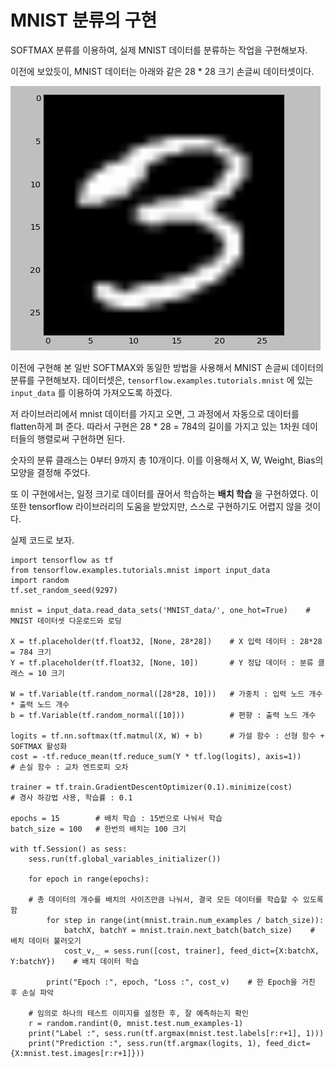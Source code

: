 ﻿# MNIST 분류의 구현

SOFTMAX 분류를 이용하여, 실제 MNIST 데이터를 분류하는 작업을 구현해보자.

이전에 보았듯이, MNIST 데이터는 아래와 같은 28 * 28 크기 손글씨 데이터셋이다.

![](../image/mnist.PNG)

이전에 구현해 본 일반 SOFTMAX와 동일한 방법을 사용해서 MNIST 손글씨 데이터의 분류를 구현해보자. 데이터셋은, `tensorflow.examples.tutorials.mnist` 에 있는 `input_data` 를 이용하여 가져오도록 하겠다.

저 라이브러리에서 mnist 데이터를 가지고 오면, 그 과정에서 자동으로 데이터를 flatten하게 펴 준다. 따라서 구현은 28 * 28 = 784의 길이를 가지고 있는 1차원 데이터들의 행렬로써 구현하면 된다.

숫자의 분류 클래스는 0부터 9까지 총 10개이다. 이를 이용해서 X, W, Weight, Bias의 모양을 결정해 주었다.

또 이 구현에서는, 일정 크기로 데이터를 끊어서 학습하는 __배치 학습__ 을 구현하였다. 이 또한 tensorflow 라이브러리의 도움을 받았지만, 스스로 구현하기도 어렵지 않을 것이다.

실제 코드로 보자.

```
import tensorflow as tf
from tensorflow.examples.tutorials.mnist import input_data
import random
tf.set_random_seed(9297)

mnist = input_data.read_data_sets('MNIST_data/', one_hot=True)    # MNIST 데이터셋 다운로드와 로딩

X = tf.placeholder(tf.float32, [None, 28*28])    # X 입력 데이터 : 28*28 = 784 크기
Y = tf.placeholder(tf.float32, [None, 10])       # Y 정답 데이터 : 분류 클래스 = 10 크기

W = tf.Variable(tf.random_normal([28*28, 10]))   # 가중치 : 입력 노드 개수 * 출력 노드 개수
b = tf.Variable(tf.random_normal([10]))          # 편향 : 출력 노드 개수

logits = tf.nn.softmax(tf.matmul(X, W) + b)      # 가설 함수 : 선형 함수 + SOFTMAX 활성화
cost = -tf.reduce_mean(tf.reduce_sum(Y * tf.log(logits), axis=1))     # 손실 함수 : 교차 엔트로피 오차

trainer = tf.train.GradientDescentOptimizer(0.1).minimize(cost)       # 경사 하강법 사용, 학습률 : 0.1

epochs = 15        # 배치 학습 : 15번으로 나눠서 학습
batch_size = 100   # 한번의 배치는 100 크기

with tf.Session() as sess:
    sess.run(tf.global_variables_initializer())

    for epoch in range(epochs):

	# 총 데이터의 개수를 배치의 사이즈만큼 나눠서, 결국 모든 데이터를 학습할 수 있도록 함
        for step in range(int(mnist.train.num_examples / batch_size)):
            batchX, batchY = mnist.train.next_batch(batch_size)    # 배치 데이터 불러오기
            cost_v,_ = sess.run([cost, trainer], feed_dict={X:batchX, Y:batchY})    # 배치 데이터 학습

        print("Epoch :", epoch, "Loss :", cost_v)    # 한 Epoch을 거친 후 손실 파악

    # 임의로 하나의 테스트 이미지를 설정한 후, 잘 예측하는지 확인
    r = random.randint(0, mnist.test.num_examples-1)
    print("Label :", sess.run(tf.argmax(mnist.test.labels[r:r+1], 1)))
    print("Prediction :", sess.run(tf.argmax(logits, 1), feed_dict={X:mnist.test.images[r:r+1]}))
```
